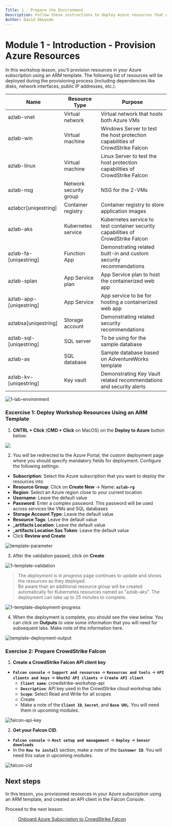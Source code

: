 ```yaml
---
Title: 1 - Prepare the Environment
Description: Follow these instructions to deploy Azure resources that we will use for the exercises in this workshop
Author: David Okeyode
---
```

# Module 1 - Introduction - Provision Azure Resources

In this workshop lesson, you'll provision resources in your Azure subscription using an ARM template.
The following list of resources will be deployed during the provisioning process (including dependencies like disks, network interfaces, public IP addresses, etc.):

Name | Resource Type | Purpose
-----| ------------- | -------
azlab-vnet | Virtual network | Virtual network that hosts both Azure VMs
azlab-win | Virtual machine | Windows Server to test the host protection capabilities of CrowdStrike Falcon
azlab-linux | Virtual machine | Linux Server to test the host protection capabilities of CrowdStrike Falcon
azlab-nsg | Network security group | NSG for the 2-VMs
azlabcr[uniqestring] | Container registry | Container registry to store application images
azlab-aks | Kubernetes service | Kubernetes service to test container security capabilities of CrowdStrike Falcon
azlab-fa-[uniqestring] | Function App | Demonstrating related built-in and custom security recommendations
azlab-splan | App Service plan | App Service plan to host the containerized web app
azlab-app-[uniqestring] | App Service | App service to be for hosting a containerized web app
azlabsa[uniqestring] | Storage account | Demonstrating related security recommendations
azlab-sql-[uniqestring] | SQL server | To be using for the sample database
azlab-as | SQL database | Sample database based on AdventureWorks template
azlab-kv-[uniqestring] | Key vault | Demonstrating Key Vault related recommendations and security alerts

![1-lab-environment](../images/1-lab-environment.png)

### Excercise 1: Deploy Workshop Resources Using an ARM Template
1. **CNTRL + Click** (**CMD + Click** on MacOS) on the **Deploy to Azure** button below:

<a href="https://portal.azure.com/#create/Microsoft.Template/uri/https%3A%2F%2Fraw.githubusercontent.com%2Fdavidokeyode%2Fcrowdstrike-handson-workshops%2Frefs%2F%2Fheads%2F%2Fmain%2Fazure-cloud-protection%2Ftemplates%2Fazlabtemplatedeploy.json" target="_blank"><img src="https://aka.ms/deploytoazurebutton"/></a>

2.	You will be redirected to the Azure Portal, the custom deployment page where you should specify mandatory fields for deployment. Configure the following settings:
* **Subscription**: Select the Azure subscription that you want to deploy the resources into
* **Resource Group**: Click on **Create New** → Name: **`azlab-rg`**
* **Region**: Select an Azure region close to your current location
* **Username**: Leave the default value
* **Password**: Enter a complex password. This password will be used across services like VMs and SQL databases
* **Storage Account Type**: Leave the default value
* **Resource Tags**: Leave the default value
* **_artifacts Location**: Leave the default value
* **_artifacts Location Sas Token**: Leave the default value
* Click **Review and Create**

![template-parameter](../images/1-template-parameter.png)

3. After the validation passed, click on **Create**

![1-template-validation](../images/1-template-validation.png)

> The *deployment is in progress* page continues to update and shows the resources as they deployed.  
> Be aware than an additional resource group will be created automatically for Kubernetes resources named as "azlab-aks".
> The deployment can take up to 25 minutes to complete.

![1-template-deployment-progress](../images/1-template-deployment-progress.png)

4. When the deployment is complete, you should see the view below. You can click on **Outputs** to view some information that you will need for subsequent labs. Make note of the information here.

![template-deployment-output](../images/1-template-deployment-output.png)

### Exercise 2: Prepare CrowdStrike Falcon
1. **Create a CrowdStrike Falcon API client key**
* **`Falcon console`** → **`Support and resources`** → **`Resources and tools`** → **`API clients and keys`** → **`OAuth2 API clients`** → **`Create API client`**
  * **`Client name`**: crowdstrike-workshop-api
  * **`Description`**: API key used in the CrowdStrike cloud workshop labs
  * **`Scope`**: Select Read and Write for all scopes
  * Create
  * Make a note of the **`Client ID`**, **`Secret`**, and **`Base URL`**. You will need them in upcoming modules.

![falcon-api-key](../images/1-falcon-api-key.png)

2. **Get your Falcon CID**.
* **`Falcon console`** → **`Host setup and management`** → **`Deploy`** → **`Sensor downloads`**
* In the **`How to install`** section, make a note of the **`Customer ID`**. You will need this value in upcoming modules.

![falcon-cid](../images/1-falcon-cid.png)

## Next steps

In this lesson, you provisioned resources in your Azure subscription using an ARM template, and created an API client in the Falcon Console.

Proceed to the next lesson:
> [Onboard Azure Subscription to CrowdStrike Falcon](2-onboard-azure-sub.md)
